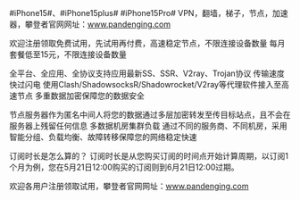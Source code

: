 #iPhone15#、#iPhone15plus# #iPhone15Pro#
VPN，翻墙，梯子，节点，加速器，攀登者官网网址：www.pandenging.com

欢迎注册领取免费试用，先试用再付费，高速稳定节点，不限连接设备数量
每月套餐低至15元，不限连接设备数量

全平台、全应用、全协议支持应用最新SS、SSR、V2ray、Trojan协议
传输速度快过闪电
使用Clash/ShadowsocksR/Shadowrocket/V2ray等代理软件接入至高速节点
多重数据加密保障您的数据安全

节点服务器作为匿名中间人将您的数据通过多层加密转发至传目标站点，且不会在服务器上残留任何信息
多数据机房集群负载
通过不同的服务商、不同机房，采用智能分组、负载均衡、故障转移保障您的网络稳定快速

订阅时长是怎么算的？
订阅时长是从您购买订阅的时间点开始计算周期，以订阅1个月为例，您在5月21日12:00购买的订阅则到6月21日12:00过期。

欢迎各用户注册领取试用，攀登者官网网址：www.pandenging.com
